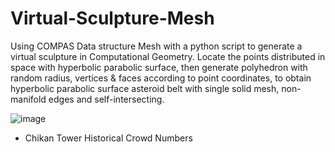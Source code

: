 # Virtual-Sculpture-Mesh
Using COMPAS Data structure Mesh with a python script to generate a virtual sculpture in Computational Geometry. 
Locate the points distributed in space with hyperbolic parabolic surface, then generate polyhedron with random radius, vertices & faces according to point coordinates, to obtain hyperbolic parabolic surface asteroid belt with single solid mesh, non-manifold edges and self-intersecting.

  ![image](Chikan_Tower_Historical_Crowd_Numbers.PNG) 

  * Chikan Tower Historical Crowd Numbers
